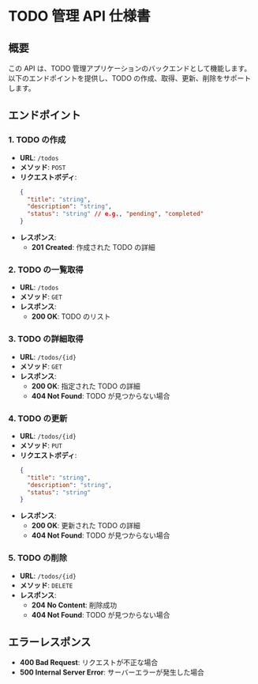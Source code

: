 # TODO 管理 API 仕様書

## 概要
この API は、TODO 管理アプリケーションのバックエンドとして機能します。以下のエンドポイントを提供し、TODO の作成、取得、更新、削除をサポートします。

## エンドポイント

### 1. TODO の作成
- **URL**: `/todos`
- **メソッド**: `POST`
- **リクエストボディ**:
  ```json
  {
    "title": "string",
    "description": "string",
    "status": "string" // e.g., "pending", "completed"
  }
  ```
- **レスポンス**:
  - **201 Created**: 作成された TODO の詳細

### 2. TODO の一覧取得
- **URL**: `/todos`
- **メソッド**: `GET`
- **レスポンス**:
  - **200 OK**: TODO のリスト

### 3. TODO の詳細取得
- **URL**: `/todos/{id}`
- **メソッド**: `GET`
- **レスポンス**:
  - **200 OK**: 指定された TODO の詳細
  - **404 Not Found**: TODO が見つからない場合

### 4. TODO の更新
- **URL**: `/todos/{id}`
- **メソッド**: `PUT`
- **リクエストボディ**:
  ```json
  {
    "title": "string",
    "description": "string",
    "status": "string"
  }
  ```
- **レスポンス**:
  - **200 OK**: 更新された TODO の詳細
  - **404 Not Found**: TODO が見つからない場合

### 5. TODO の削除
- **URL**: `/todos/{id}`
- **メソッド**: `DELETE`
- **レスポンス**:
  - **204 No Content**: 削除成功
  - **404 Not Found**: TODO が見つからない場合

## エラーレスポンス
- **400 Bad Request**: リクエストが不正な場合
- **500 Internal Server Error**: サーバーエラーが発生した場合